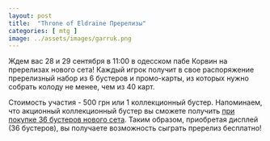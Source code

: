 ```yaml
---
layout: post
title:  "Throne of Eldraine Пререлизы"
categories: [ mtg ]
image: ../assets/images/garruk.png
---
```

Ждем вас 28 и 29 сентября в 11:00 в одесском пабе Корвин на пререлизах нового сета! Каждый игрок получит в свое распоряжение пререлизный набор из 6 бустеров и промо-карты, из которых нужно собрать колоду не менее, чем из 40 карт.

Стоимость участия - 500 грн или 1 коллекционный бустер. Напоминаем, что акционный коллекционный бустер вы сможете получить [при покупке 36 бустеров нового сета](https://tcgua.com/throne-of-eldraine). Таким образом, приобретая дисплей (36 бустеров), вы получаете возможность сыграть пререлиз бесплатно!
